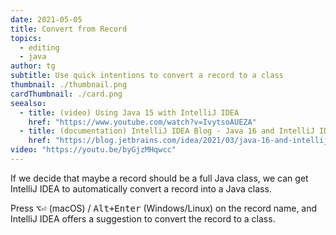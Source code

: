 ```yaml
---
date: 2021-05-05
title: Convert from Record
topics:
  - editing
  - java
author: tg
subtitle: Use quick intentions to convert a record to a class
thumbnail: ./thumbnail.png
cardThumbnail: ./card.png
seealso:
  - title: (video) Using Java 15 with IntelliJ IDEA
    href: "https://www.youtube.com/watch?v=IvytsoAUEZA"
  - title: (documentation) IntelliJ IDEA Blog - Java 16 and IntelliJ IDEA
    href: "https://blog.jetbrains.com/idea/2021/03/java-16-and-intellij-idea/"
video: "https://youtu.be/byGjzMHqwcc"
---
```


If we decide that maybe a record should be a full Java class, we can get IntelliJ IDEA to automatically convert a record into a Java class.

Press <kbd>⌥⏎</kbd> (macOS) / <kbd>Alt+Enter</kbd> (Windows/Linux) on the record name, and IntelliJ IDEA offers a suggestion to convert the record to a class.
